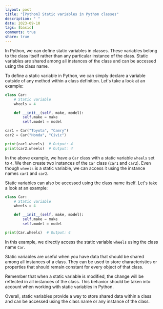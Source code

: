 ```yaml
---
layout: post
title: "[Python] Static variables in Python classes"
description: " "
date: 2023-09-10
tags: [basic]
comments: true
share: true
---
```


In Python, we can define static variables in classes. These variables belong to the class itself rather than any particular instance of the class. Static variables are shared among all instances of the class and can be accessed using the class name.

To define a static variable in Python, we can simply declare a variable outside of any method within a class definition. Let's take a look at an example:

```python
class Car:
    # Static variable
    wheels = 4

    def __init__(self, make, model):
        self.make = make
        self.model = model

car1 = Car("Toyota", "Camry")
car2 = Car("Honda", "Civic")

print(car1.wheels)  # Output: 4
print(car2.wheels)  # Output: 4
```

In the above example, we have a `Car` class with a static variable `wheels` set to `4`. We then create two instances of the `Car` class (`car1` and `car2`). Even though `wheels` is a static variable, we can access it using the instance names `car1` and `car2`.

Static variables can also be accessed using the class name itself. Let's take a look at an example:

```python
class Car:
    # Static variable
    wheels = 4

    def __init__(self, make, model):
        self.make = make
        self.model = model

print(Car.wheels)  # Output: 4
```

In this example, we directly access the static variable `wheels` using the class name `Car`. 

Static variables are useful when you have data that should be shared among all instances of a class. They can be used to store characteristics or properties that should remain constant for every object of that class.

Remember that when a static variable is modified, the change will be reflected in all instances of the class. This behavior should be taken into account when working with static variables in Python.

Overall, static variables provide a way to store shared data within a class and can be accessed using the class name or any instance of the class.